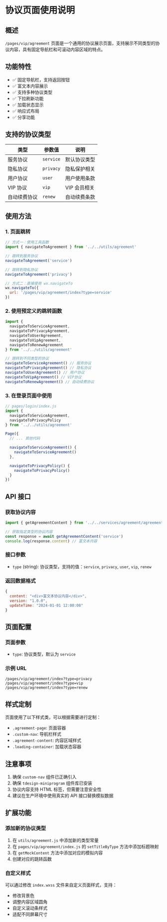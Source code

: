 # 协议页面使用说明

## 概述

`/pages/vip/agreement` 页面是一个通用的协议展示页面，支持展示不同类型的协议内容，具有固定导航栏和可滚动内容区域的特点。

## 功能特性

- ✅ 固定导航栏，支持返回按钮
- ✅ 富文本内容展示
- ✅ 支持多种协议类型
- ✅ 下拉刷新功能
- ✅ 加载状态显示
- ✅ 响应式布局
- ✅ 分享功能

## 支持的协议类型

| 类型         | 参数值    | 说明         |
| ------------ | --------- | ------------ |
| 服务协议     | `service` | 默认协议类型 |
| 隐私协议     | `privacy` | 隐私保护相关 |
| 用户协议     | `user`    | 用户使用条款 |
| VIP 协议     | `vip`     | VIP 会员相关 |
| 自动续费协议 | `renew`   | 自动续费条款 |

## 使用方法

### 1. 页面跳转

```javascript
// 方式一：使用工具函数
import { navigateToAgreement } from '../../utils/agreement'

// 跳转到服务协议
navigateToAgreement('service')

// 跳转到隐私协议
navigateToAgreement('privacy')

// 方式二：直接使用 wx.navigateTo
wx.navigateTo({
  url: '/pages/vip/agreement/index?type=service'
})
```

### 2. 使用预定义的跳转函数

```javascript
import {
  navigateToServiceAgreement,
  navigateToPrivacyAgreement,
  navigateToUserAgreement,
  navigateToVipAgreement,
  navigateToRenewAgreement
} from '../../utils/agreement'

// 跳转到不同类型的协议
navigateToServiceAgreement() // 服务协议
navigateToPrivacyAgreement() // 隐私协议
navigateToUserAgreement() // 用户协议
navigateToVipAgreement() // VIP协议
navigateToRenewAgreement() // 自动续费协议
```

### 3. 在登录页面中使用

```javascript
// pages/login/index.js
import {
  navigateToServiceAgreement,
  navigateToPrivacyPolicy
} from '../../utils/agreement'

Page({
  // ... 其他代码

  navigateToServiceAgreement() {
    navigateToServiceAgreement()
  },

  navigateToPrivacyPolicy() {
    navigateToPrivacyPolicy()
  }
})
```

## API 接口

### 获取协议内容

```javascript
import { getAgreementContent } from '../../services/agreement/agreement'

// 获取指定类型的协议内容
const response = await getAgreementContent('service')
console.log(response.content) // 富文本内容
```

### 接口参数

- `type` (string): 协议类型，支持的值：`service`, `privacy`, `user`, `vip`, `renew`

### 返回数据格式

```javascript
{
  content: "<div>富文本协议内容</div>",
  version: "1.0.0",
  updateTime: "2024-01-01 12:00:00"
}
```

## 页面配置

### 页面参数

- `type`: 协议类型，默认为 `service`

### 示例 URL

```
/pages/vip/agreement/index?type=privacy
/pages/vip/agreement/index?type=vip
/pages/vip/agreement/index?type=renew
```

## 样式定制

页面使用了以下样式类，可以根据需要进行定制：

- `.agreement-page`: 页面容器
- `.custom-nav`: 导航栏样式
- `.agreement-content`: 内容区域样式
- `.loading-container`: 加载状态容器

## 注意事项

1. 确保 `custom-nav` 组件已正确引入
2. 确保 `tdesign-miniprogram` 组件库已安装
3. 协议内容支持 HTML 标签，但需要注意安全性
4. 建议在生产环境中使用真实的 API 接口替换模拟数据

## 扩展功能

### 添加新的协议类型

1. 在 `utils/agreement.js` 中添加新的类型常量
2. 在 `pages/vip/agreement/index.js` 的 `setTitleByType` 方法中添加标题映射
3. 在 `getMockContent` 方法中添加对应的模拟内容
4. 创建对应的跳转函数

### 自定义样式

可以通过修改 `index.wxss` 文件来自定义页面样式，支持：

- 修改背景色
- 调整内容区域圆角
- 自定义滚动条样式
- 适配不同屏幕尺寸
